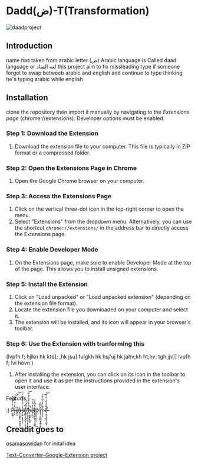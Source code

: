 
# Dadd(ض)-T(Transformation) 
  ![daadproject](https://github.com/Adamkaram/Daad-T/assets/52092726/2aa00f43-d506-4e08-ae0e-13b364de0750)


## Introduction

name has taken from arabic letter (ض) Arabic language is Called  daad language or لغة الضاد 
this project aim to fix missleading type if someone forget to swap betweeb arabic and english and continue to type 
thinking he's typing arabic while english 

## Installation

clone the repository then import it manually by navigating to the *Extensions page* (chrome://extensions). Developer options must be enabled.




### Step 1: Download the Extension

1. Download the extension file to your computer. This file is typically in ZIP format or a compressed folder.

### Step 2: Open the Extensions Page in Chrome

1. Open the Google Chrome browser on your computer.

### Step 3: Access the Extensions Page

1. Click on the vertical three-dot icon in the top-right corner to open the menu.
2. Select "Extensions" from the dropdown menu. Alternatively, you can use the shortcut `chrome://extensions/` in the address bar to directly access the Extensions page.

### Step 4: Enable Developer Mode

1. On the Extensions page, make sure to enable Developer Mode at the top of the page. This allows you to install unsigned extensions.

### Step 5: Install the Extension

1. Click on "Load unpacked" or "Load unpacked extension" (depending on the extension file format).
2. Locate the extension file you downloaded on your computer and select it.
3. The extension will be installed, and its icon will appear in your browser's toolbar.

### Step 6: Use the Extension with tranforming this 
(lvpfh f; hjlkn hk ktd]; ,hk jsu] fulgkh hk hsj'uj hk jahv;kh ht;hv; tgh jjv]] lvpfh f; lvi hovn )

1. After installing the extension, you can click on its icon in the toolbar to open it and use it as per the instructions provided in the extension's user interface.



Featurts : 



:) P̶̮̺͈̪̠̃̇̓̀̔͌̑͛͌l̶̨̮̹̾̊͑͋̿̓̾͘̚͝͝͠é̸͚͕̱̽a̶̢̧̞͚̰̗͕̯͓̯̥̱̘̤̋̀͜s̴̛͓̖̼̟͔̥̟͉̗̩̀̾́̈́̑̔̄̎̂͆̒̈́ȩ̸̪͇̖̝̲͙̮͕̦͉̞͎̭̽͛̏́ͅ ̷̡̢̧̛̛̣̞͖̯͕̦͙͕̝̣̏͒͛͛̀̅̔͘̕ͅh̵̟͓̣̳̼͓̝̭̺̞̾͋̊͐̈́͒͛͋̽͛͘̚͝ẽ̵̛̥̦̜̲̯̓̔͑̉́͒ļ̸̢͍͙̦̻̞̫̦̟̱̲̲̊͒̅͆̾̒͜p̴̥̥͓̣͎̞̬̃̕ ̴̢̨̦̮̼̪̻͖̞͓̳͕̯͖̦͒̀̊͌́̚m̴͓͉͈͉͂͌̏̈́̔̾͆̀͋͝e̶̦͙̺̝̥̻̘̘̹̲̱͓͊̿̊̒̆̓͑̋̇̀̐̚̚͝

## Creadit goes to
[osamasowidan](https://twitter.com/osamasowidan) for  inital idea   

[Text-Converter-Google-Extension project](https://github.com/sowidan1/Text-Converter-Google-Extension) 


